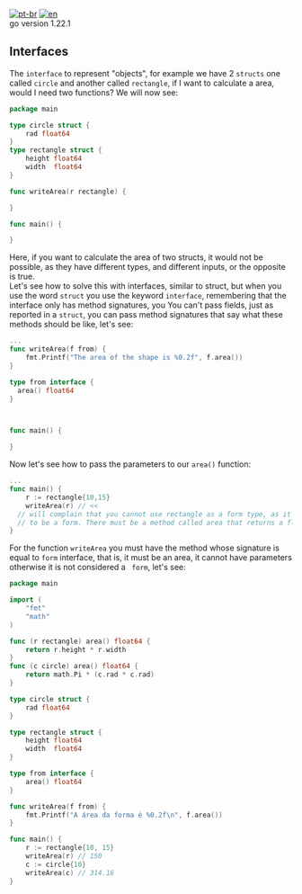 [![pt-br](https://img.shields.io/badge/language-pt--br-green.svg)](https://github.com/kauemurakami/go-interfaces/blob/main/README.pt-br.md)
[![en](https://img.shields.io/badge/language-en-orange.svg)](https://github.com/kauemurakami/go-interfaces/blob/main/README.md)  
go version 1.22.1  

## Interfaces
The ```interface``` to represent "objects", for example we have 2 ```structs``` one called ```circle``` and another called ```rectangle```, if I want to calculate a area, would I need two functions?
We will now see:  
```go
package main

type circle struct {
	rad float64
}
type rectangle struct {
	height float64
	width  float64
}

func writeArea(r rectangle) {

}

func main() {

}
```
Here, if you want to calculate the area of ​​two structs, it would not be possible, as they have different types, and different inputs, or the opposite is true.  
Let's see how to solve this with interfaces, similar to struct, but when you use the word ```struct``` you use the keyword ```interface```, remembering that the interface only has method signatures, you You can't pass fields, just as reported in a ```struct```, you can pass method signatures that say what these methods should be like, let's see:  
```go
...
func writeArea(f from) {
	fmt.Printf("The area of ​​the shape is %0.2f", f.area())
}

type from interface {
  area() float64
}



func main() {

}
```
Now let's see how to pass the parameters to our ```area()``` function:  
```go
...
func main() {
	r := rectangle{10,15}
	writeArea(r) // <<
  // will complain that you cannot use rectangle as a form type, as it does not meet the requirements
  // to be a form. There must be a method called area that returns a float64
}
```
For the function ```writeArea``` you must have the method whose signature is equal to ```form``` interface, that is, it must be an area, it cannot have parameters otherwise it is not considered a ``` form```, let's see:  
```go
package main

import (
	"fmt"
	"math"
)

func (r rectangle) area() float64 {
	return r.height * r.width
}
func (c circle) area() float64 {
	return math.Pi * (c.rad * c.rad)
}

type circle struct {
	rad float64
}

type rectangle struct {
	height float64
	width  float64
}

type from interface {
	area() float64
}

func writeArea(f from) {
	fmt.Printf("A área da forma é %0.2f\n", f.area())
}

func main() {
	r := rectangle{10, 15}
	writeArea(r) // 150
	c := circle{10}
	writeArea(c) // 314.16
}
```
